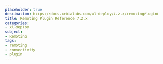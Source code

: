 ```yaml
---
placeholder: true
destination: https://docs.xebialabs.com/xl-deploy/7.2.x/remotingPluginManual.html
title: Remoting Plugin Reference 7.2.x
categories:
- xl-deploy
subject:
- Remoting
tags:
- remoting
- connectivity
- plugin
---
```

